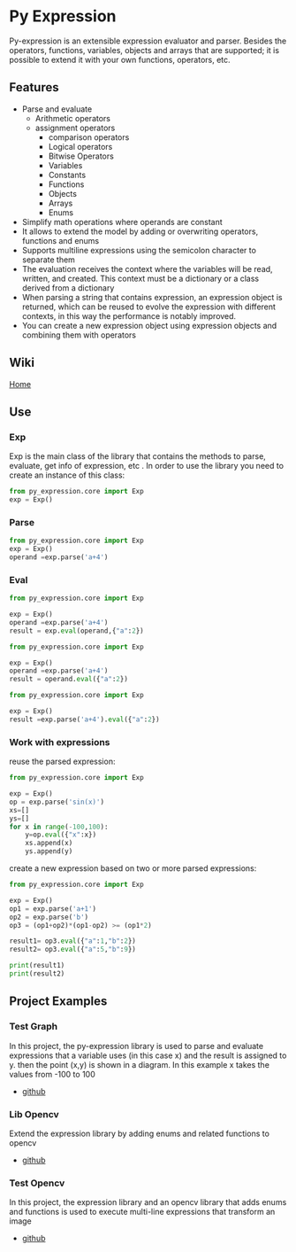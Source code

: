 # Py Expression

Py-expression is an extensible expression evaluator and parser.
Besides the operators, functions, variables, objects and arrays that are supported; it is possible to extend it with your own functions, operators, etc.

## Features

- Parse and evaluate
  - Arithmetic operators
  - assignment operators
    - comparison operators
    - Logical operators
    - Bitwise Operators
    - Variables
    - Constants
    - Functions
    - Objects
    - Arrays
    - Enums
- Simplify math operations where operands are constant
- It allows to extend the model by adding or overwriting operators, functions and enums
- Supports multiline expressions using the semicolon character to separate them
- The evaluation receives the context where the variables will be read, written, and created. This context must be a dictionary or a class derived from a dictionary
- When parsing a string that contains expression, an expression object is returned, which can be reused to evolve the expression with different contexts, in this way the performance is notably improved.
- You can create a new expression object using expression objects and combining them with operators

## Wiki

[Home](https://github.com/FlavioLionelRita/py-expression/wiki)

## Use

### Exp

Exp is the main class of the library that contains the methods to parse, evaluate, get info of expression, etc . In order to use the library you need to create an instance of this class:

```python
from py_expression.core import Exp
exp = Exp()
```

### Parse

```python
from py_expression.core import Exp
exp = Exp()
operand =exp.parse('a+4')
```

### Eval

```python
from py_expression.core import Exp

exp = Exp()
operand =exp.parse('a+4')
result = exp.eval(operand,{"a":2})
```

```python
from py_expression.core import Exp

exp = Exp()
operand =exp.parse('a+4')
result = operand.eval({"a":2})
```

```python
from py_expression.core import Exp

exp = Exp()
result =exp.parse('a+4').eval({"a":2})
```

### Work with expressions

reuse the parsed expression:

```python
from py_expression.core import Exp

exp = Exp()
op = exp.parse('sin(x)') 
xs=[]
ys=[] 
for x in range(-100,100):
    y=op.eval({"x":x})
    xs.append(x)
    ys.append(y)  
```

create a new expression based on two or more parsed expressions:

```python
from py_expression.core import Exp

exp = Exp()
op1 = exp.parse('a+1')
op2 = exp.parse('b')
op3 = (op1+op2)*(op1-op2) >= (op1*2)

result1= op3.eval({"a":1,"b":2})
result2= op3.eval({"a":5,"b":9})

print(result1)
print(result2)
```

## Project Examples

### Test Graph

In this project, the py-expression library is used to parse and evaluate expressions that a variable uses (in this case x) and the result is assigned to y.
then the point (x,y) is shown in a diagram.
In this example x takes the values from -100 to 100

- [github](https://github.com/FlavioLionelRita/py-expression-test-graph)

### Lib Opencv

Extend the expression library by adding enums and related functions to opencv

- [github](https://github.com/FlavioLionelRita/py-expression-lib-opencv)

### Test Opencv

In this project, the expression library and an opencv library that adds enums and functions is used to execute multi-line expressions that transform an image

- [github](https://github.com/FlavioLionelRita/py-expression-test-opencv)
